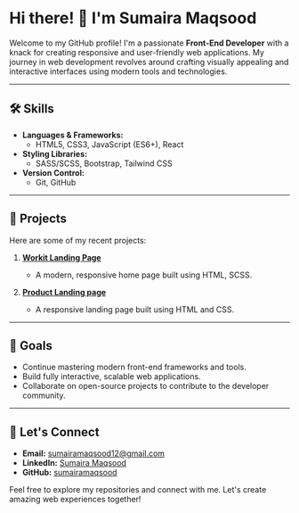 # Hi there! 👋 I'm Sumaira Maqsood

Welcome to my GitHub profile! I'm a passionate **Front-End Developer** with a knack for creating responsive and user-friendly web applications. My journey in web development revolves around crafting visually appealing and interactive interfaces using modern tools and technologies.

---

## 🛠 Skills

- **Languages & Frameworks:**
  - HTML5, CSS3, JavaScript (ES6+), React
- **Styling Libraries:**
  - SASS/SCSS, Bootstrap, Tailwind CSS
- **Version Control:**
  - Git, GitHub

---

## 🌟 Projects

Here are some of my recent projects:

1. **[Workit Landing Page](https://workit-landing-page-2yvyrfz2x-sumaira-s-projects.vercel.app/)**
   - A modern, responsive home page built using HTML, SCSS.

2. **[Product Landing page](https://product-landing-page-kappa-one.vercel.app/)**
   - A responsive landing page built using HTML and  CSS.

---

## 🚀 Goals

- Continue mastering modern front-end frameworks and tools.
- Build fully interactive, scalable web applications.
- Collaborate on open-source projects to contribute to the developer community.

---

## 💬 Let's Connect

- **Email:** sumairamaqsood12@gmail.com
- **LinkedIn:** [Sumaira Maqsood](https://www.linkedin.com/in/sumaira-m-a23a72196/)
- **GitHub:** [sumairamaqsood](https://github.com/sumairamaqsood)

Feel free to explore my repositories and connect with me. Let's create amazing web experiences together!

